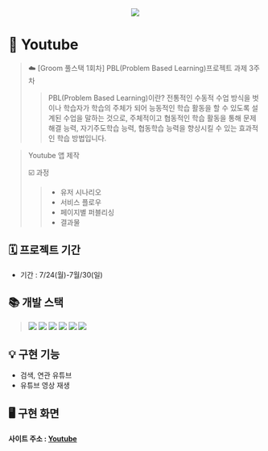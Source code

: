 <div align="center"><img src=https://github.com/JamesJoe0830/Youtube_App/assets/93318615/056b22c7-c026-479d-b96a-cc8a8ca70669/></div>

# 📝 Youtube
>☁️ [Groom 풀스택 1회차] PBL(Problem Based Learning)프로젝트 과제 3주차
>>PBL(Problem Based Learning)이란? 전통적인 수동적 수업 방식을 벗이나 학습자가 학습의 주체가 되어 능동적인 학습 활동을 할 수 있도록 설계된 수업을 말하는 것으로, 주체적이고 협동적인 학습 활동을 통해 문제해결 능력, 자기주도학습 능력, 협동학습 능력을 향상시킬 수 있는 효과적인 학습 방법입니다.

>Youtube 앱 제작
>
>☑️ 과정
>> * 유저 시나리오
>>  * 서비스 플로우
>>  * 페이지별 퍼블리싱
>>  * 결과물

## 🗓️ 프로젝트 기간
* 기간 : 7/24(월)-7월/30(일)
  
## 📚 개발 스택
><img src="https://img.shields.io/badge/css-1572B6?style=for-the-badge&logo=css3&logoColor=white">
><img src="https://img.shields.io/badge/javascript-F7DF1E?style=for-the-badge&logo=javascript&logoColor=black">
><img src="https://img.shields.io/badge/react-61DAFB?style=for-the-badge&logo=react&logoColor=black">
><img src="https://img.shields.io/badge/node.js-339933?style=for-the-badge&logo=Node.js&logoColor=white">
><img src="https://img.shields.io/badge/Tailwind CSS-06B6D4?style=for-the-badge&logo=Tailwind CSS&logoColor=white"/>
><img src="https://img.shields.io/badge/Netlify-00c7b7?style=for-the-badge&logo=Tailwindcss&logoColor=white">



## 💡 구현 기능 
* 검색, 연관 유튜브
* 유튜브 영상 재생
  
## 🖥️ 구현 화면
#### 사이트 주소 : [Youtube](https://main--stately-tarsier-9b83cd.netlify.app/)
